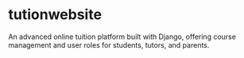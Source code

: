 # tutionwebsite
An advanced online tuition platform built with Django, offering course management and user roles for students, tutors, and parents.
